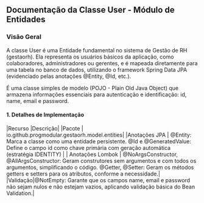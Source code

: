 ## Documentação da Classe User - Módulo de Entidades

### Visão Geral

A classe User é uma Entidade fundamental no sistema de Gestão de RH (gestaorh). Ela representa os usuários básicos da aplicação, como colaboradores, administradores ou gerentes, e é mapeada diretamente para uma tabela no banco de dados, utilizando o framework Spring Data JPA (evidenciado pelas anotações @Entity, @Id, etc.).

É uma classe simples de modelo (POJO - Plain Old Java Object) que armazena informações essenciais para autenticação e identificação: id, name, email e password.

#### 1. Detalhes de Implementação

|Recurso |Descrição|
|Pacote | io.github.progmodular.gestaorh.model.entities|
|Anotações JPA | @Entity: Marca a classe como uma entidade persistente. @Id e @GeneratedValue: Define o campo id como chave primária com geração automática (estratégia IDENTITY) |
| Anotações Lombok | @NoArgsConstructor, @AllArgsConstructor: Geram construtores sem argumentos e com todos os argumentos, simplificando o código. @Getter, @Setter: Geram os métodos getters e setters para os atributos, conforme a necessidade.|
|Validação|@NotEmpty: Garante que os campos name, email e password não sejam nulos e não estejam vazios, aplicando validação básica do Bean Validation.|

